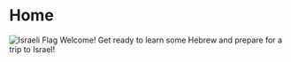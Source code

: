 
<h1>Home</h1>

<p>
<img class="imgLeft" src="https://en.wikipedia.org/wiki/Flag_of_Israel#/media/File:Flag_of_Israel.svg" alt="Israeli Flag" >
Welcome! Get ready to learn some Hebrew and prepare for a trip to Israel! 
</p>
<div style="clear:both;"></div>

